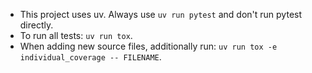 - This project uses uv. Always use `uv run pytest` and don't run pytest directly.
- To run all tests: `uv run tox`.
- When adding new source files, additionally run: `uv run tox -e individual_coverage -- FILENAME`.